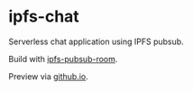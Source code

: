 # ipfs-chat
Serverless chat application using IPFS pubsub.

Build with [ipfs-pubsub-room](https://github.com/ipfs-shipyard/ipfs-pubsub-room).

Preview via [github.io](https://t-gebauer.github.io/ipfs-chat/).
